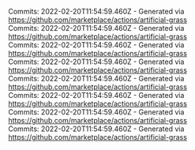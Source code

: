 Commits: 2022-02-20T11:54:59.460Z - Generated via https://github.com/marketplace/actions/artificial-grass
<br>
Commits: 2022-02-20T11:54:59.460Z - Generated via https://github.com/marketplace/actions/artificial-grass
<br>
Commits: 2022-02-20T11:54:59.460Z - Generated via https://github.com/marketplace/actions/artificial-grass
<br>
Commits: 2022-02-20T11:54:59.460Z - Generated via https://github.com/marketplace/actions/artificial-grass
<br>
Commits: 2022-02-20T11:54:59.460Z - Generated via https://github.com/marketplace/actions/artificial-grass
<br>
Commits: 2022-02-20T11:54:59.460Z - Generated via https://github.com/marketplace/actions/artificial-grass
<br>
Commits: 2022-02-20T11:54:59.460Z - Generated via https://github.com/marketplace/actions/artificial-grass
<br>
Commits: 2022-02-20T11:54:59.460Z - Generated via https://github.com/marketplace/actions/artificial-grass
<br>

